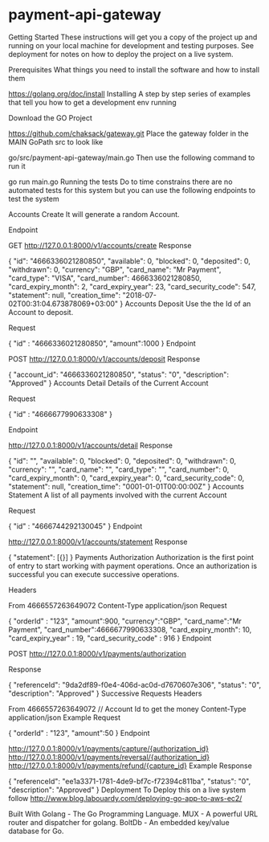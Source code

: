 # payment-api-gateway

Getting Started
These instructions will get you a copy of the project up and running on your local machine for development and testing purposes. See deployment for notes on how to deploy the project on a live system.

Prerequisites
What things you need to install the software and how to install them

https://golang.org/doc/install
Installing
A step by step series of examples that tell you how to get a development env running

Download the GO Project

https://github.com/chaksack/gateway.git
Place the gateway folder in the MAIN GoPath src to look like

go/src/payment-api-gateway/main.go
Then use the following command to run it

go run main.go
Running the tests
Do to time constrains there are no automated tests for this system but you can use the following endpoints to test the system

Accounts Create
It will generate a random Account.

Endpoint

GET http://127.0.0.1:8000/v1/accounts/create
Response

{
    "id": "4666336021280850",
    "available": 0,
    "blocked": 0,
    "deposited": 0,
    "withdrawn": 0,
    "currency": "GBP",
    "card_name": "Mr Payment",
    "card_type": "VISA",
    "card_number": 4666336021280850,
    "card_expiry_month": 2,
    "card_expiry_year": 23,
    "card_security_code": 547,
    "statement": null,
    "creation_time": "2018-07-02T00:31:04.673878069+03:00"
}
Accounts Deposit
Use the the Id of an Account to deposit.

Request

 {
 	"id" : "4666336021280850",
 	"amount":1000
 }
Endpoint

POST http://127.0.0.1:8000/v1/accounts/deposit
Response

{
    "account_id": "4666336021280850",
    "status": "0",
    "description": "Approved"
}
Accounts Detail
Details of the Current Account

Request


{
	"id" : "4666677990633308"
}

Endpoint

http://127.0.0.1:8000/v1/accounts/detail
Response

{
    "id": "",
    "available": 0,
    "blocked": 0,
    "deposited": 0,
    "withdrawn": 0,
    "currency": "",
    "card_name": "",
    "card_type": "",
    "card_number": 0,
    "card_expiry_month": 0,
    "card_expiry_year": 0,
    "card_security_code": 0,
    "statement": null,
    "creation_time": "0001-01-01T00:00:00Z"
}
Accounts Statement
A list of all payments involved with the current Account

Request

{
	"id" : "4666744292130045"
}
Endpoint

http://127.0.0.1:8000/v1/accounts/statement
Response

{
    "statement": [{}]
}
Payments Authorization
Authorization is the first point of entry to start working with payment operations. Once an authorization is successful you can execute successive operations.

Headers

From 4666557263649072
Content-Type application/json
Request

{
	"orderId" : "123",
	"amount":900,
	"currency":"GBP",
	"card_name":"Mr Payment",
	"card_number":4666677990633308,
	"card_expiry_month": 10,
	"card_expiry_year" : 19,
	"card_security_code" : 916
}
Endpoint

POST http://127.0.0.1:8000/v1/payments/authorization

Response

{
    "referenceId": "9da2df89-f0e4-406d-ac0d-d7670607e306",
    "status": "0",
    "description": "Approved"
}
Successive Requests
Headers

From 4666557263649072 // Account Id to get the money
Content-Type application/json
Example Request

{
	"orderId" : "123",
	"amount":50
}
Endpoint

http://127.0.0.1:8000/v1/payments/capture/{authorization_id}
http://127.0.0.1:8000/v1/payments/reversal/{authorization_id}
http://127.0.0.1:8000/v1/payments/refund/{capture_id}
Example Response

{
    "referenceId": "ee1a3371-1781-4de9-bf7c-f72394c811ba",
    "status": "0",
    "description": "Approved"
}
Deployment
To Deploy this on a live system follow http://www.blog.labouardy.com/deploying-go-app-to-aws-ec2/

Built With
Golang - The Go Programming Language.
MUX - A powerful URL router and dispatcher for golang.
BoltDb - An embedded key/value database for Go.
